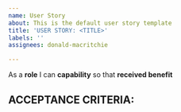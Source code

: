 ```yaml
---
name: User Story
about: This is the default user story template
title: 'USER STORY: <TITLE>'
labels: ''
assignees: donald-macritchie

---
```


As a **role** I can **capability** so that **received benefit**

ACCEPTANCE CRITERIA:
 -
